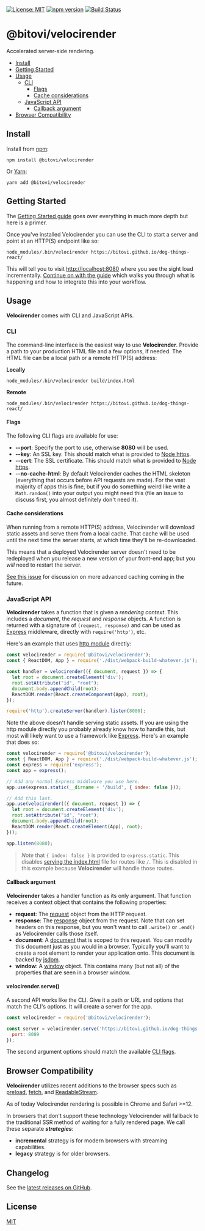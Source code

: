 [![License: MIT](https://img.shields.io/badge/license-MIT-blue.svg)](https://github.com/bitovi/velocirender/blob/master/LICENSE.md)
[![npm version](https://badge.fury.io/js/%40bitovi%2Fvelocirender.svg)](https://badge.fury.io/js/%40bitovi%2Fvelocirender)
[![Build Status](https://travis-ci.org/bitovi/velocirender.svg?branch=master)](https://travis-ci.org/bitovi/velocirender)

# @bitovi/velocirender

Accelerated server-side rendering.

- [Install](#install)
- [Getting Started](https://github.com/bitovi/velocirender/blob/master/docs/getting-started.md)
- [Usage](#usage)
  - [CLI](#cli)
    - [Flags](#flags)
    - [Cache considerations](#cache-considerations)
  - [JavaScript API](#javascript-api)
    - [Callback argument](#callback-argument)
- [Browser Compatibility](#browser-compatibility)

## Install

Install from [npm](https://www.npmjs.com/):

```shell
npm install @bitovi/velocirender
```

Or [Yarn](https://yarnpkg.com/en/):

```shell
yarn add @bitovi/velocirender
```

## Getting Started

The [Getting Started guide](https://github.com/bitovi/velocirender/blob/master/docs/getting-started.md) goes over everything in much more depth but here is a primer.

Once you've installed Velocirender you can use the CLI to start a server and point at an HTTP(S) endpoint like so:

```shell
node_modules/.bin/velocirender https://bitovi.github.io/dog-things-react/
```

This will tell you to visit [http://localhost:8080](http://localhost:8080) where you see the sight load incrementally. [Continue on with the guide](https://github.com/bitovi/velocirender/blob/master/docs/getting-started.md) which walks you through what is happening and how to integrate this into your workflow.

## Usage

__Velocirender__ comes with CLI and JavaScript APIs.

### CLI

The command-line interface is the easiest way to use __Velocirender__. Provide a path to your production HTML file and a few options, if needed. The HTML file can be a local path or a remote HTTP(S) address:

__Locally__

```shell
node_modules/.bin/velocirender build/index.html
```

__Remote__

```shell
node_modules/.bin/velocirender https://bitovi.github.io/dog-things-react/
```

#### Flags

The following CLI flags are available for use:

* __--port__: Specify the port to use, otherwise __8080__ will be used.
* __--key__: An SSL key. This should match what is provided to [Node https](https://nodejs.org/api/https.html#https_https_createserver_options_requestlistener).
* __--cert__: The SSL certificate. This should match what is provided to [Node https](https://nodejs.org/api/https.html#https_https_createserver_options_requestlistener).
* __--no-cache-html__: By default Velocirender caches the HTML skeleton (everything that occurs before API requests are made). For the vast majority of apps this is fine, but if you do something weird like write a `Math.random()` into your output you might need this (file an issue to discuss first, you almost definitely don't need it).

#### Cache considerations

When running from a remote HTTP(S) address, Velocirender will download static assets and serve them from a local cache. That cache will be used until the next time the server starts, at which time they'll be re-downloaded.

This means that a deployed Velocirender server doesn't need to be redeployed when you release a new version of your front-end app; but you *will* need to restart the server.

[See this issue](https://github.com/bitovi/velocirender/issues/15) for discussion on more advanced caching coming in the future.

### JavaScript API

__Velocirender__ takes a function that is given a *rendering context*. This includes a *document*, the *request* and *response* objects. A function is returned with a signature of `(request, response)` and can be used as [Express](https://expressjs.com/) middleware, directly with `require('http')`, etc.

Here's an example that uses [http module](https://nodejs.org/api/http.html) directly:

```js
const velocirender = require('@bitovi/velocirender');
const { ReactDOM, App } = require('./dist/webpack-build-whatever.js');

const handler = velocirender(({ document, request }) => {
  let root = document.createElement('div');
  root.setAttribute("id", "root");
  document.body.appendChild(root);
  ReactDOM.render(React.createComponent(App), root);
});

require('http').createServer(handler).listen(8080);
```

Note the above doesn't handle serving static assets. If you are using the http module directly you probably already know how to handle this, but most will likely want to use a framework like [Express](https://expressjs.com/). Here's an example that does so:

```js
const velocirender = require('@bitovi/velocirender');
const { ReactDOM, App } = require('./dist/webpack-build-whatever.js');
const express = require('express');
const app = express();

// Add any normal Express middlware you use here.
app.use(express.static(__dirname + '/build', { index: false }));

// Add this last.
app.use(velocirender(({ document, request }) => {
  let root = document.createElement('div');
  root.setAttribute("id", "root");
  document.body.appendChild(root);
  ReactDOM.render(React.createElement(App), root);
}));

app.listen(8080);
```

> *Note* that `{ index: false }` is provided to `express.static`. This disables [serving the index.html](https://expressjs.com/en/resources/middleware/serve-static.html#index) file for routes like `/`. This is disabled in this example because __Velocirender__ will handle those routes.

#### Callback argument

__Velocirender__ takes a handler function as its only argument. That function receives a context object that contains the following properties:

* __request__: The [request](https://nodejs.org/api/http.html#http_class_http_incomingmessage) object from the HTTP request.
* __response__: The [response](https://nodejs.org/api/http.html#http_class_http_serverresponse) object from the request. Note that can set headers on this response, but you won't want to call `.write()` or `.end()` as Velocirender calls those itself.
* __document__: A [document](https://developer.mozilla.org/en-US/docs/Web/API/Document) that is scoped to this request. You can modify this document just as you would in a browser. Typically you'll want to create a root element to render your application onto. This document is backed by [jsdom](https://github.com/jsdom/jsdom).
* __window__: A [window](https://developer.mozilla.org/en-US/docs/Web/API/Window) object. This contains many (but not all) of the properties that are seen in a browser window.


#### velocirender.serve()

A second API works like the CLI. Give it a path or URL and options that match the CLI's options. It will create a server for the app.

```js
const velocirender = require('@bitovi/velocirender');

const server = velocirender.serve('https://bitovi.github.io/dog-things-react/', {
  port: 8089
});
```

The second argument options should match the available [CLI flags](#flags).

## Browser Compatibility

__Velocirender__ utilizes recent additions to the browser specs such as [preload](https://developer.mozilla.org/en-US/docs/Web/HTML/Preloading_content), [fetch](https://developer.mozilla.org/en-US/docs/Web/API/Fetch_API), and [ReadableStream](https://developer.mozilla.org/en-US/docs/Web/API/ReadableStream).

As of today Velocirender rendering is possible in Chrome and Safari >=12.

In browsers that don't support these technology Velocirender will fallback to the traditional SSR method of waiting for a fully rendered page. We call these separate ___strategies___:

* __incremental__ strategy is for modern browsers with streaming capabilities.
* __legacy__ strategy is for older browsers.

## Changelog

See the [latest releases on GitHub](https://github.com/bitovi/velocirender/releases).

## License

[MIT](https://github.com/bitovi/velocirender/blob/master/license.md)
